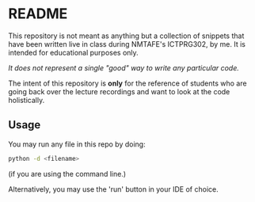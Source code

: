 # README
This repository is not meant as anything but a collection of snippets that have been written live in class during NMTAFE's ICTPRG302, by me.  It is intended for educational purposes only.

*It does not represent a single "good" way to write any particular code.*

The intent of this repository is __only__ for the reference of students who are going back over the lecture recordings and want to look at the code holistically.

## Usage
You may run any file in this repo by doing:

```bash
python -d <filename>
``` 

(if you are using the command line.)  

Alternatively, you may use the 'run' button in your IDE of choice.
